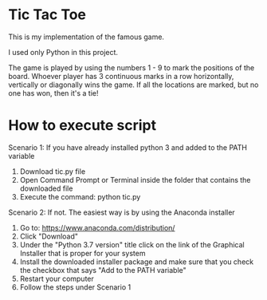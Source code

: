 # Tic Tac Toe

This is my implementation of the famous game.

I used only Python in this project.

The game is played by using the numbers 1 - 9 to mark the positions of the board.
Whoever player has 3 continuous marks in a row horizontally, vertically or diagonally wins the game.
If all the locations are marked, but no one has won, then it's a tie!

# How to execute script

Scenario 1: If you have already installed python 3 and added to the PATH variable

1. Download tic.py file
2. Open Command Prompt or Terminal inside the folder that contains the downloaded file
3. Execute the command: python tic.py

Scenario 2: If not. The easiest way is by using the Anaconda installer

1. Go to: https://www.anaconda.com/distribution/
2. Click "Download"
3. Under the "Python 3.7 version" title click on the link of the Graphical Installer that is proper for your system
4. Install the downloaded installer package and make sure that you check the checkbox that says "Add to the PATH variable"
5. Restart your computer
6. Follow the steps under Scenario 1

